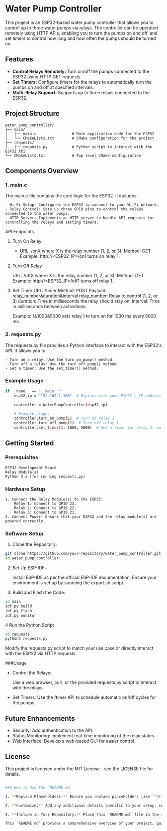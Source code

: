 # Water Pump Controller

This project is an ESP32-based water pump controller that allows you to control up to three water pumps via relays. The controller can be operated remotely using HTTP APIs, enabling you to turn the pumps on and off, and set timers to control how long and how often the pumps should be turned on.

## Features

- **Control Relays Remotely:** Turn on/off the pumps connected to the ESP32 using HTTP GET requests.
- **Set Timers:** Configure timers for the relays to automatically turn the pumps on and off at specified intervals.
- **Multi-Relay Support:** Supports up to three relays connected to the ESP32.

## Project Structure

```plaintext
water_pump_controller/
├── main/
│   ├── main.c                # Main application code for the ESP32
│   └── CMakeLists.txt        # CMake configuration for the project
├── requests/
│   ├── requests.py           # Python script to interact with the ESP32 API
└── CMakeLists.txt            # Top-level CMake configuration
```

## Components Overview

### 1. main.c
The main.c file contains the core logic for the ESP32. It includes:

	- Wi-Fi Setup: Configures the ESP32 to connect to your Wi-Fi network.
	- Relay Control: Sets up three GPIO pins to control the relays connected to the water pumps.
	- HTTP Server: Implements an HTTP server to handle API requests for controlling the relays and setting timers.

API Endpoints

1. Turn On Relay

	 - URL: /onX where X is the relay number (1, 2, or 3).
	Method: GET
	Example: http://<ESP32_IP>/on1 turns on relay 1.

2. Turn Off Relay

	URL: /offX where X is the relay number (1, 2, or 3).
	Method: GET
	Example: http://<ESP32_IP>/off1 turns off relay 1.
	

3. Set Timer
	URL: /timer
	Method: POST
	Payload: relay_number&duration&interval
		relay_number: Relay to control (1, 2, or 3)
		duration: Time in milliseconds the relay should stay on.
		interval: Time in milliseconds between activations.


	Example: 1&1000&5000 sets relay 1 to turn on for 1000 ms every 5000 ms.

### 2. requests.py

The requests.py file provides a Python interface to interact with the ESP32's API. It allows you to:

	- Turn on a relay: Use the turn_on_pump() method.
	- Turn off a relay: Use the turn_off_pump() method.
	- Set a timer: Use the set_timer() method.

### Example Usage

```bash
if __name__ == "__main__":
    esp32_ip = "192.168.1.100"  # Replace with your ESP32's IP address

    controller = WaterPumpController(esp32_ip)

    # Example usage:
    controller.turn_on_pump(1)  # Turn on relay 1
    controller.turn_off_pump(1)  # Turn off relay 1
    controller.set_timer(1, 1000, 5000)  # Set a timer for relay 1: on for 1000 ms, every 5000 ms
```

## Getting Started

### Prerequisites
	ESP32 Development Board
	Relay Module(s)
	Python 3.x (for running requests.py)

### Hardware Setup
	1. Connect the Relay Module(s) to the ESP32:
		Relay 1: Connect to GPIO 23.
		Relay 2: Connect to GPIO 22.
		Relay 3: Connect to GPIO 21.
	2. Connect Power: Ensure that your ESP32 and the relay module(s) are powered correctly.

### Software Setup
1. Clone the Repository:

```bash
git clone https://github.com/your-repository/water_pump_controller.git
cd water_pump_controller
```

2. Set Up ESP-IDF:

	Install ESP-IDF as per the official ESP-IDF documentation.
	Ensure your environment is set up by sourcing the export.sh script.

3. Build and Flash the Code:

```bash
cd main
idf.py build
idf.py flash
idf.py monitor
```

4 Run the Python Script

```bash
cd requests
python3 requests.py
```

Modify the requests.py script to match your use case or directly interact with the ESP32 via HTTP requests.

###Usage
 - Control the Relays:

	Use a web browser, curl, or the provided requests.py script to interact with the relays.
 - Set Timers:
	Use the /timer API to schedule automatic on/off cycles for the pumps.


## Future Enhancements
 - Security: Add authentication to the API.
 - Status Monitoring: Implement real-time monitoring of the relay states.
 - Web Interface: Develop a web-based GUI for easier control.


## License
This project is licensed under the MIT License - see the LICENSE file for details.

```bash

### How to Use the `README.md`

1. **Replace Placeholders:** Ensure you replace placeholders like `"https://github.com/your-repository/water_pump_controller.git"` with the actual URL of your repository.

2. **Customize:** Add any additional details specific to your setup, such as more specific instructions for setting up the hardware or software.

3. **Include in Your Repository:** Place this `README.md` file in the root directory of your `water_pump_controller` project, so it's visible on the project's main page when viewed on GitHub or any other repository hosting service.

This `README.md` provides a comprehensive overview of your project, guiding users through setup, usage, and future development possibilities.
```
